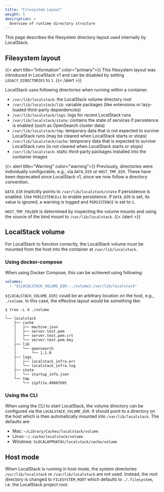 ```yaml
---
title: "Filesystem Layout"
weight: 5
description: >
  Overview of runtime directory structure
---
```


This page describes the filesystem directory layout used internally by LocalStack.

## Filesystem layout

{{< alert title="Information" color="primary">}}
This filesystem layout was introduced in LocalStack v1 and can be disabled by setting `LEGACY_DIRECTORIES` to `1`.
{{< /alert >}}

LocalStack uses following directories when running within a container.

- `/var/lib/localstack`: the LocalStack volume directory root
- `/var/lib/localstack/lib`: variable packages (like extensions or lazy-loaded third-party dependencies)
- `/var/lib/localstack/logs`: logs for recent LocalStack runs
- `/var/lib/localstack/state`: contains the state of services if persistence is enabled (such as OpenSearch cluster data)
- `/var/lib/localstack/tmp`: temporary data that is not expected to survive LocalStack runs (may be cleared when LocalStack starts or stops)
- `/var/lib/localstack/cache`: temporary data that is expected to survive LocalStack runs (is not cleared when LocalStack starts or stops)
- `/usr/lib/localstack`: static third-party packages installed into the container images
<!-- For future use, not currently in use
- `/etc/localstack`: configuration directory
- `/etc/localstack/conf.d`: configuration overrides
- `/etc/localstack/init`: initialisation hooks
-->


{{< alert title="Warning" color="warning">}}
Previously, directories were individually configurable, e.g., via `DATA_DIR` or `HOST_TMP_DIR`.
These have been deprecated since LocalStack v1, since we now follow a directory convention.

`DATA_DIR` implicitly points to `/var/lib/localstack/state` if persistence is enabled.
Use `PERSISTENCE=1` to enable persistence.
If `DATA_DIR` is set, its value is ignored, a warning is logged and `PERSISTENCE` is set to `1`.

`HOST_TMP_FOLDER` is determined by inspecting the volume mounts and using the source of the bind mount to `/var/lib/localstack`.
{{< /alert >}}

## LocalStack volume

For LocalStack to function correctly, the LocalStack volume must be mounted from the host into the container at `/var/lib/localstack`.

### Using docker-compose

When using Docker Compose, this can be achieved using following:

```yaml
volumes:
  - "${LOCALSTACK_VOLUME_DIR:-./volume}:/var/lib/localstack"
```

`${LOCALSTACK_VOLUME_DIR}` could be an arbitrary location on the host, e.g., `./volume`.
In this case, the effective layout would be something like:

```
$ tree -L 4 ./volume
.
└── localstack
    ├── cache
    │   ├── machine.json
    │   ├── server.test.pem
    │   ├── server.test.pem.crt
    │   └── server.test.pem.key
    ├── lib
    │   └── opensearch
    │       └── 1.1.0
    ├── logs
    │   ├── localstack_infra.err
    │   └── localstack_infra.log
    ├── state
    │   └── startup_info.json
    └── tmp
        └── zipfile.4986fb95
```

### Using the CLI

When using the CLI to start LocalStack, the volume directory can be configured via the `LOCALSTACK_VOLUME_DIR`.
It should point to a directory on the host which is then automatically mounted into `/var/lib/localstack`.
The defaults are:

* Mac: `~/Library/Caches/localstack/volume`
* Linux: `~/.cache/localstack/volume`
* Windows: `%LOCALAPPDATA%/localstack/cache/volume`

## Host mode

When LocalStack is running in host mode, the system directories `/usr/lib/localstack` or `/var/lib/localstack` are not used.
Instead, the root directory is changed to `FILESYSTEM_ROOT` which defaults to `./.filesystem`, i.e. the LocalStack project root.

<!-- For further details, see https://github.com/localstack/localstack/pull/6302, https://github.com/localstack/localstack/pull/5011 -->
